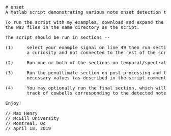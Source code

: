 
<pre># onset
A Matlab script demonstrating various note onset detection techniques.

To run the script with my examples, download and expand the zip file taking care to keep 
the wav files in the same directory as the script.

The script should be run in sections -- 

(1)     select your example signal on line 49 then run section 1.  Section two (pre-processing) is 
        a curiosity and not connected to the rest of the script; it is not necessary to run.  

(2)     Run one or both of the sections on temporal/spectral detection functions.  

(3)     Run the penultimate section on post-processing and thresholding, taking care to tune the 
        necessary values (as described in the script comments: cutoff, delta, lamba, M).  

(4)     You may optionally run the final section, which will play the example signal with an overlayed 
        track of cowbells corresponding to the detected note onset times.

Enjoy!

// Max Henry
// McGill University
// Montreal, Qc
// April 18, 2019
</pre>
